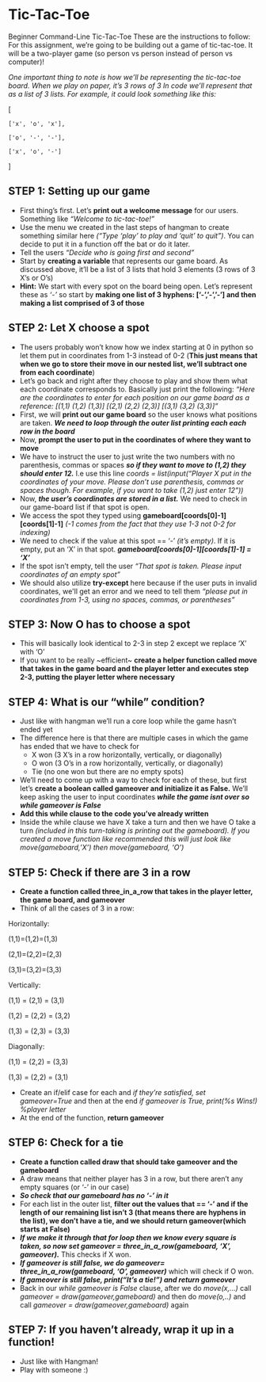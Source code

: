 # Tic-Tac-Toe
Beginner Command-Line Tic-Tac-Toe
These are the instructions to follow:
For this assignment, we’re going to be building out a game of tic-tac-toe. It will be a two-player game (so person vs person instead of person vs computer)!

*One important thing to note is how we’ll be representing the tic-tac-toe board. When we play on paper, it’s 3 rows of 3
In code we’ll represent that as a list of 3 lists. For example, it could look something like this:*

[

    ['x', 'o', 'x'],
    
    ['o', '-', '-'],
    
    ['x', 'o', '-']
    
]

## STEP 1: Setting up our game
* First thing’s first. Let’s **print out a welcome message** for our users. Something like *“Welcome to tic-tac-toe!”*
* Use the menu we created in the last steps of hangman to create something similar here *(“Type ‘play’ to play and ‘quit’ to quit”)*. You can decide to put it in a function off the bat or do it later.
* Tell the users *“Decide who is going first and second”*
* Start by **creating a variable** that represents our game board. As discussed above, it’ll be a list of 3 lists that hold 3 elements (3 rows of 3 X’s or O’s)
* **Hint:** We start with every spot on the board being open. Let’s represent these as *‘-’* so start by **making one list of 3 hyphens: [‘-’,’-’,’-’] and then making a list comprised of 3 of those**

## STEP 2: Let X choose a spot
* The users probably won’t know how we index starting at 0 in python so let them put in coordinates from 1-3 instead of 0-2 (**This just means that when we go to store their move in our nested list, we’ll subtract one from each coordinate**)
* Let’s go back and right after they choose to play and show them what each coordinate corresponds to. Basically just print the following: *“Here are the coordinates to enter for each position on our game board as a reference:
            [(1,1)   (1,2)   (1,3)]
	[(2,1)   (2,2)   (2,3)]
	[(3,1)   (3,2)   (3,3)]”*
* First, we will **print out our game board** so the user knows what positions are taken. ***We need to loop through the outer list printing each each row in the board***
* Now, **prompt the user to put in the coordinates of where they want to move**
* We have to instruct the user to just write the two numbers with no parenthesis, commas or spaces ***so if they want to move to (1,2) they should enter 12.*** I.e use this line *coords = list(input(“Player X put in the coordinates of your move. Please don’t use parenthesis, commas or spaces though. For example, if you want to take (1,2) just enter 12”))*
* Now, ***the user’s coordinates are stored in a list.*** We need to check in our game-board list if that spot is open. 
* We access the spot they typed using **gameboard[coords[0]-1][coords[1]-1]** *(-1 comes from the fact that they use 1-3 not 0-2 for indexing)*
* We need to check if the value at this spot == ‘-’ *(it’s empty)*. If it is empty, put an ‘X’ in that spot. ***gameboard[coords[0]-1][coords[1]-1]  = ‘X’***
* If the spot isn’t empty, tell the user *“That spot is taken. Please input coordinates of an empty spot”*
* We should also utilize **try-except** here because if the user puts in invalid coordinates, we'll get an error and we need to tell them *“please put in coordinates from 1-3, using no spaces, commas, or parentheses”*


## STEP 3: Now O has to choose a spot
* This will basically look identical to 2-3 in step 2 except we replace ‘X’ with ‘O’
* If you want to be really ~efficient~ **create a helper function called move that takes in the game board and the player letter and executes step 2-3, putting the player letter where necessary**

## STEP 4: What is our “while” condition?
* Just like with hangman we’ll run a core loop while the game hasn’t ended yet
* The difference here is that there are multiple cases in which the game has ended that we have to check for
  * X won (3 X’s in a row horizontally, vertically, or diagonally)
  * O won (3 O’s in a row horizontally, vertically, or diagonally)
  * Tie (no one won but there are no empty spots)
* We’ll need to come up with a way to check for each of these, but first let’s **create a boolean called gameover and initialize it as False.** We’ll keep asking the user to input coordinates ***while the game isnt over so while gameover is False***
* **Add this while clause to the code you’ve already written**
* Inside the while clause we have X take a turn and then we have O take a turn
*(included in this turn-taking is printing out the gameboard). If you created a move function like recommended this will just look like move(gameboard,’X’) then move(gameboard, ‘O’)*

## STEP 5: Check if there are 3 in a row
* **Create a function called three_in_a_row that takes in the player letter, the game board, and gameover**
* Think of all the cases of 3 in a row:

Horizontally: 

(1,1)=(1,2)=(1,3)

(2,1)=(2,2)=(2,3)

(3,1)=(3,2)=(3,3)

Vertically:

(1,1) = (2,1) = (3,1)

(1,2) = (2,2) = (3,2)

(1,3) = (2,3) = (3,3)

Diagonally:

(1,1) = (2,2) = (3,3)

(1,3) = (2,2) = (3,1)

* Create an if/elif case for each and *if they’re satisfied, set gameover=True* and then at the end *if gameover is True, print(%s Wins!) %player letter*
* At the end of the function, **return gameover**

## STEP 6: Check for a tie
* **Create a function called draw that should take gameover and the gameboard**
* A draw means that neither player has 3 in a row, but there aren’t any empty squares (or ‘-’ in our case)
* ***So check that our gameboard has no ‘-’ in it***
* For each list in the outer list, **filter out the values that == ‘-’ and if the length of our remaining list isn’t 3 (that means there are hyphens in the list), we don’t have a tie, and we should return gameover(which starts at False)**
* ***If we make it through that for loop then we know every square is taken, so now set gameover = three_in_a_row(gameboard, ‘X’, gameover).*** This checks if X won.
* ***If gameover is still false, we do gameover= three_in_a_row(gameboard, ‘O’, gameover)*** which will check if O won.
* ***If gameover is still false, print(“It’s a tie!”) and return gameover***
* Back in our *while gameover is False* clause, after we do *move(x,...)* call 
*gameover = draw(gameover,gameboard)* and then do *move(o,..)* and call 
*gameover = draw(gameover,gameboard)* again


## STEP 7: If you haven’t already, wrap it up in a function!
* Just like with Hangman! 
* Play with someone :)

